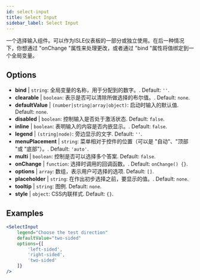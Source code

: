 ```yaml
---
id: select-input
title: Select Input
sidebar_label: Select Input
---
```


一个选择输入组件。可以作为ISLE仪表板的一部分或独立使用。在后一种情况下，你想通过 "onChange "属性来处理更改，或者通过 "bind "属性将值绑定到一个全局变量。

## Options

* __bind__ | `string`: 全局变量的名称，用于分配到的数字。. Default: `''`.
* __clearable__ | `boolean`: 表示是否可以清除所做选择的布尔值。. Default: `none`.
* __defaultValue__ | `(number|string|array|object)`: 启动时输入的默认值. Default: `none`.
* __disabled__ | `boolean`: 控制输入是否处于激活状态. Default: `false`.
* __inline__ | `boolean`: 表明输入的内容是否内嵌显示。. Default: `false`.
* __legend__ | `(string|node)`: 旁边显示的文字. Default: `''`.
* __menuPlacement__ | `string`: 菜单相对于控件的位置（可以是 "自动"、"顶部 "或 "底部"）。. Default: `'auto'`.
* __multi__ | `boolean`: 控制是否可以选择多个答案. Default: `false`.
* __onChange__ | `function`: 选择时调用的回调函数。. Default: `onChange() {}`.
* __options__ | `array`: 数组，表示用户可选择的选项. Default: `[]`.
* __placeholder__ | `string`: 在作出初步选择之前，要显示的值。. Default: `none`.
* __tooltip__ | `string`: 图例. Default: `none`.
* __style__ | `object`: CSS内联样式. Default: `{}`.


## Examples

```jsx live
<SelectInput
    legend="Choose the test direction"
    defaultValue="two-sided"
    options={[
        'left-sided',
        'right-sided',
        'two-sided'
    ]}
/>
```

